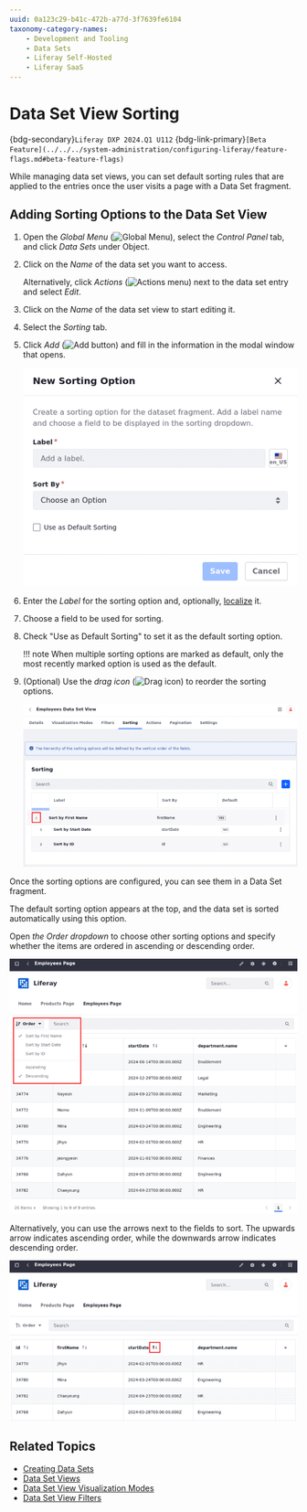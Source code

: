 ```yaml
---
uuid: 0a123c29-b41c-472b-a77d-3f7639fe6104
taxonomy-category-names:
    - Development and Tooling
    - Data Sets
    - Liferay Self-Hosted
    - Liferay SaaS
---
```


# Data Set View Sorting

{bdg-secondary}`Liferay DXP 2024.Q1 U112`
{bdg-link-primary}`[Beta Feature](../../../system-administration/configuring-liferay/feature-flags.md#beta-feature-flags)`

While managing data set views, you can set default sorting rules that are applied to the entries once the user visits a page with a Data Set fragment.

## Adding Sorting Options to the Data Set View

1. Open the *Global Menu* (![Global Menu](../../../images/icon-applications-menu.png)), select the *Control Panel* tab, and click *Data Sets* under Object.

1. Click on the *Name* of the data set you want to access.

   Alternatively, click *Actions* (![Actions menu](../../../images/icon-actions.png)) next to the data set entry and select *Edit*.

1. Click on the *Name* of the data set view to start editing it.

1. Select the *Sorting* tab.

1. Click *Add* (![Add button](../../../images/icon-add.png)) and fill in the information in the modal window that opens.

   ![Add a sorting option to the data set view.](./data-set-view-sorting/images/01.png)

1. Enter the *Label* for the sorting option and, optionally, [localize](./data-set-view-visualization-modes.md#editing-and-localizing-labels) it.

1. Choose a field to be used for sorting.

1. Check "Use as Default Sorting" to set it as the default sorting option.

   !!! note
       When multiple sorting options are marked as default, only the most recently marked option is used as the default.

1. (Optional) Use the *drag icon* (![Drag icon](../../../images/icon-drag.png)) to reorder the sorting options.

   ![Use the drag icon to reorder the sorting options.](./data-set-view-sorting/images/02.png)

Once the sorting options are configured, you can see them in a Data Set fragment.

The default sorting option appears at the top, and the data set is sorted automatically using this option.

Open *the Order dropdown* to choose other sorting options and specify whether the items are ordered in ascending or descending order.

![The Order dropdown appears at the top of your Data Set fragment.](./data-set-view-sorting/images/03.png)

Alternatively, you can use the arrows next to the fields to sort. The upwards arrow indicates ascending order, while the downwards arrow indicates descending order.

![Use the arrows next to the fields to sort entries.](./data-set-view-sorting/images/04.png)


## Related Topics

- [Creating Data Sets](../creating-data-sets.md)
- [Data Set Views](../data-set-views.md)
- [Data Set View Visualization Modes](./data-set-view-visualization-modes.md)
- [Data Set View Filters](./data-set-view-filters.md)

